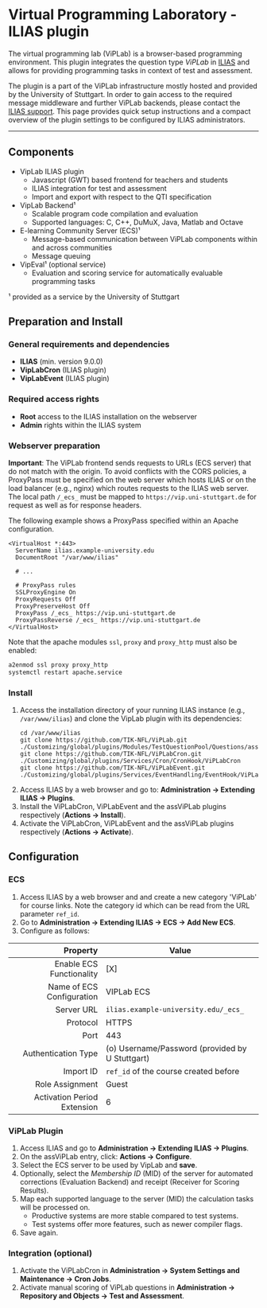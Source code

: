 # Virtual Programming Laboratory - ILIAS plugin

The virtual programming lab (ViPLab) is a browser-based programming environment.
This plugin integrates the question type _ViPLab_ in [ILIAS](https://www.ilias.de/) and allows for providing
programming tasks in context of test and assessment.

The plugin is a part of the ViPLab infrastructure mostly hosted and provided by the University of Stuttgart.
In order to gain access to the required message middleware and further ViPLab backends, please contact
the [ILIAS support](mailto:ilias-support@tik.uni-stuttgart.de).
This page provides quick setup instructions and a compact overview of the plugin settings to be configured by
ILIAS administrators.

---

## Components

- VipLab ILIAS plugin
    - Javascript (GWT) based frontend for teachers and students
    - ILIAS integration for test and assessment
    - Import and export with respect to the QTI specification
- VipLab Backend¹
    - Scalable program code compilation and evaluation
    - Supported languages: C, C++, DuMuX, Java, Matlab and Octave
- E-learning Community Server (ECS)¹
    - Message-based communication between ViPLab components within and across communities
    - Message queuing
- VipEval¹  (optional service)
    - Evaluation and scoring service for automatically evaluable programming tasks

¹ provided as a service by the University of Stuttgart

## Preparation and Install

### General requirements and dependencies
- **ILIAS** (min. version 9.0.0)
- **VipLabCron**  (ILIAS plugin)
- **VipLabEvent**  (ILIAS plugin)

### Required access rights
- **Root**  access to the ILIAS installation on the webserver
- **Admin**  rights within the ILIAS system

### Webserver preparation
**Important**:  The ViPLab frontend sends requests to URLs (ECS server) that do not match with the origin. To avoid conflicts with the CORS policies, a ProxyPass must be specified on the web server which hosts ILIAS or on the load balancer (e.g., nginx) which routes requests to the ILIAS web server. The local path `/_ecs_`  must be mapped to `https://vip.uni-stuttgart.de` for request as well as for response headers.

The following example shows a ProxyPass specified within an Apache configuration.

```editorconfig
<VirtualHost *:443>
  ServerName ilias.example-university.edu
  DocumentRoot "/var/www/ilias"
 
  # ...
 
  # ProxyPass rules
  SSLProxyEngine On
  ProxyRequests Off
  ProxyPreserveHost Off
  ProxyPass /_ecs_ https://vip.uni-stuttgart.de
  ProxyPassReverse /_ecs_ https://vip.uni-stuttgart.de
</VirtualHost>
```

Note that the apache modules `ssl`, `proxy`  and `proxy_http` must also be enabled:
```bash
a2enmod ssl proxy proxy_http
systemctl restart apache.service
```

### Install
1. Access the installation directory of your running ILIAS instance (e.g.,  `/var/www/ilias`) and clone the VipLab plugin with its dependencies:
    ```
    cd /var/www/ilias
    git clone https://github.com/TIK-NFL/ViPLab.git ./Customizing/global/plugins/Modules/TestQuestionPool/Questions/assViPLab
    git clone https://github.com/TIK-NFL/ViPLabCron.git ./Customizing/global/plugins/Services/Cron/CronHook/ViPLabCron
    git clone https://github.com/TIK-NFL/ViPLabEvent.git ./Customizing/global/plugins/Services/EventHandling/EventHook/ViPLabEvent
    ```
2. Access ILIAS by a web browser and go to:  **Administration  →  Extending ILIAS  →  Plugins**.
3. Install the ViPLabCron, ViPLabEvent  and the assViPLab plugins respectively (**Actions → Install**).
4. Activate the ViPLabCron, ViPLabEvent  and the assViPLab plugins respectively (**Actions → Activate**).

## Configuration

### ECS
1. Access ILIAS by a web browser and and create a new category 'ViPLab' for course links. Note the category id which can be read from the URL parameter `ref_id`.
2. Go to  **Administration  →  Extending ILIAS  →  ECS →  Add New ECS**.
3. Configure as follows:

|                    Property | Value                                           |
|----------------------------:|-------------------------------------------------|
|    Enable ECS Functionality | [X]                                             |
|   Name of ECS Configuration | VIPLab ECS                                      |
|                  Server URL | `ilias.example-university.edu/_ecs_`            |
|                    Protocol | HTTPS                                           |
|                        Port | 443                                             |
|         Authentication Type | (o) Username/Password (provided by U Stuttgart) |
|                   Import ID | `ref_id`  of the course created before          |
|             Role Assignment | Guest                                           |
| Activation Period Extension | 6                                               |

### ViPLab Plugin
1. Access ILIAS and go to  **Administration  →  Extending ILIAS  →  Plugins**.
2. On the  assViPLab  entry, click:  **Actions  →  Configure**.
3. Select the  ECS server  to be used by VipLab and **save**.
4. Optionally, select the  _Membership ID_  (MID) of the server for automated corrections (Evaluation Backend) and receipt (Receiver for Scoring Results).
5. Map each supported language to the server (MID) the calculation tasks will be processed on.
    - Productive systems are more stable compared to test systems.
    - Test systems offer more features, such as newer compiler flags.
6. Save again.

### Integration (optional)
1. Activate the ViPLabCron in **Administration → System Settings and Maintenance → Cron Jobs**.
2. Activate manual scoring of ViPLab questions in **Administration → Repository and Objects → Test and Assessment**.
